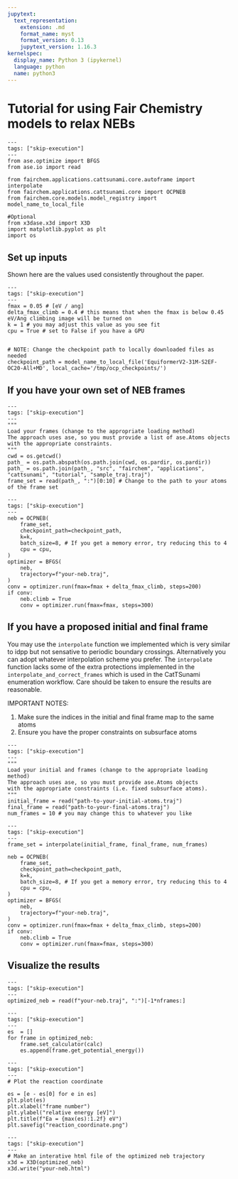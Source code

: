 ```yaml
---
jupytext:
  text_representation:
    extension: .md
    format_name: myst
    format_version: 0.13
    jupytext_version: 1.16.3
kernelspec:
  display_name: Python 3 (ipykernel)
  language: python
  name: python3
---
```


# Tutorial for using Fair Chemistry models to relax NEBs

```{code-cell} ipython3
---
tags: ["skip-execution"]
---
from ase.optimize import BFGS
from ase.io import read

from fairchem.applications.cattsunami.core.autoframe import interpolate
from fairchem.applications.cattsunami.core import OCPNEB
from fairchem.core.models.model_registry import model_name_to_local_file

#Optional
from x3dase.x3d import X3D
import matplotlib.pyplot as plt
import os
```

## Set up inputs

Shown here are the values used consistently throughout the paper.

```{code-cell} ipython3
---
tags: ["skip-execution"]
---
fmax = 0.05 # [eV / ang]
delta_fmax_climb = 0.4 # this means that when the fmax is below 0.45 eV/Ang climbing image will be turned on
k = 1 # you may adjust this value as you see fit
cpu = True # set to False if you have a GPU


# NOTE: Change the checkpoint path to locally downloaded files as needed
checkpoint_path = model_name_to_local_file('EquiformerV2-31M-S2EF-OC20-All+MD', local_cache='/tmp/ocp_checkpoints/')
```

## If you have your own set of NEB frames

```{code-cell} ipython3
---
tags: ["skip-execution"]
---
"""
Load your frames (change to the appropriate loading method)
The approach uses ase, so you must provide a list of ase.Atoms objects
with the appropriate constraints.
"""
cwd = os.getcwd()
path_ = os.path.abspath(os.path.join(cwd, os.pardir, os.pardir))
path_ = os.path.join(path_, "src", "fairchem", "applications", "cattsunami", "tutorial", "sample_traj.traj")
frame_set = read(path_, ":")[0:10] # Change to the path to your atoms of the frame set
```

```{code-cell} ipython3
---
tags: ["skip-execution"]
---
neb = OCPNEB(
    frame_set,
    checkpoint_path=checkpoint_path,
    k=k,
    batch_size=8, # If you get a memory error, try reducing this to 4
    cpu = cpu,
)
optimizer = BFGS(
    neb,
    trajectory=f"your-neb.traj",
)
conv = optimizer.run(fmax=fmax + delta_fmax_climb, steps=200)
if conv:
    neb.climb = True
    conv = optimizer.run(fmax=fmax, steps=300)
```

## If you have a proposed initial and final frame

You may use the `interpolate` function we implemented which is very similar to idpp but not sensative to periodic boundary crossings. Alternatively you can adopt whatever interpolation scheme you prefer. The `interpolate` function lacks some of the extra protections implemented in the `interpolate_and_correct_frames` which is used in the CatTSunami enumeration workflow. Care should be taken to ensure the results are reasonable.

IMPORTANT NOTES:
1. Make sure the indices in the initial and final frame map to the same atoms
2. Ensure you have the proper constraints on subsurface atoms

```{code-cell} ipython3
---
tags: ["skip-execution"]
---
"""
Load your initial and frames (change to the appropriate loading method)
The approach uses ase, so you must provide ase.Atoms objects
with the appropriate constraints (i.e. fixed subsurface atoms).
"""
initial_frame = read("path-to-your-initial-atoms.traj")
final_frame = read("path-to-your-final-atoms.traj")
num_frames = 10 # you may change this to whatever you like
```

```{code-cell} ipython3
---
tags: ["skip-execution"]
---
frame_set = interpolate(initial_frame, final_frame, num_frames)

neb = OCPNEB(
    frame_set,
    checkpoint_path=checkpoint_path,
    k=k,
    batch_size=8, # If you get a memory error, try reducing this to 4
    cpu = cpu,
)
optimizer = BFGS(
    neb,
    trajectory=f"your-neb.traj",
)
conv = optimizer.run(fmax=fmax + delta_fmax_climb, steps=200)
if conv:
    neb.climb = True
    conv = optimizer.run(fmax=fmax, steps=300)
```

## Visualize the results

```{code-cell} ipython3
---
tags: ["skip-execution"]
---
optimized_neb = read(f"your-neb.traj", ":")[-1*nframes:]
```

```{code-cell} ipython3
---
tags: ["skip-execution"]
---
es  = []
for frame in optimized_neb:
    frame.set_calculator(calc)
    es.append(frame.get_potential_energy())
```

```{code-cell} ipython3
---
tags: ["skip-execution"]
---
# Plot the reaction coordinate

es = [e - es[0] for e in es]
plt.plot(es)
plt.xlabel("frame number")
plt.ylabel("relative energy [eV]")
plt.title(f"Ea = {max(es):1.2f} eV")
plt.savefig("reaction_coordinate.png")
```

```{code-cell} ipython3
---
tags: ["skip-execution"]
---
# Make an interative html file of the optimized neb trajectory
x3d = X3D(optimized_neb)
x3d.write("your-neb.html")
```
